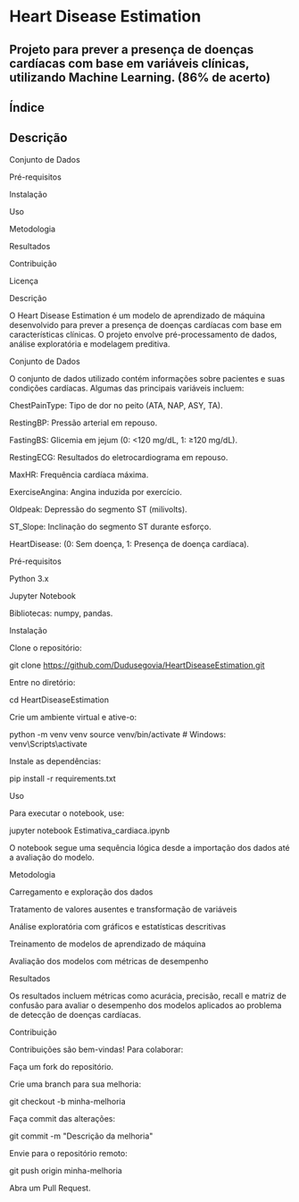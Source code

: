 # Heart Disease Estimation

## Projeto para prever a presença de doenças cardíacas com base em variáveis clínicas, utilizando Machine Learning. (86% de acerto)

## Índice

## Descrição

Conjunto de Dados

Pré-requisitos

Instalação

Uso

Metodologia

Resultados

Contribuição

Licença

Descrição

O Heart Disease Estimation é um modelo de aprendizado de máquina desenvolvido para prever a presença de doenças cardíacas com base em características clínicas. O projeto envolve pré-processamento de dados, análise exploratória e modelagem preditiva.

Conjunto de Dados

O conjunto de dados utilizado contém informações sobre pacientes e suas condições cardíacas. Algumas das principais variáveis incluem:

ChestPainType: Tipo de dor no peito (ATA, NAP, ASY, TA).

RestingBP: Pressão arterial em repouso.

FastingBS: Glicemia em jejum (0: <120 mg/dL, 1: ≥120 mg/dL).

RestingECG: Resultados do eletrocardiograma em repouso.

MaxHR: Frequência cardíaca máxima.

ExerciseAngina: Angina induzida por exercício.

Oldpeak: Depressão do segmento ST (milivolts).

ST_Slope: Inclinação do segmento ST durante esforço.

HeartDisease: (0: Sem doença, 1: Presença de doença cardíaca).

Pré-requisitos

Python 3.x

Jupyter Notebook

Bibliotecas: numpy, pandas.

Instalação

Clone o repositório:

git clone https://github.com/Dudusegovia/HeartDiseaseEstimation.git

Entre no diretório:

cd HeartDiseaseEstimation

Crie um ambiente virtual e ative-o:

python -m venv venv
source venv/bin/activate  # Windows: venv\Scripts\activate

Instale as dependências:

pip install -r requirements.txt

Uso

Para executar o notebook, use:

jupyter notebook Estimativa_cardiaca.ipynb

O notebook segue uma sequência lógica desde a importação dos dados até a avaliação do modelo.

Metodologia

Carregamento e exploração dos dados

Tratamento de valores ausentes e transformação de variáveis

Análise exploratória com gráficos e estatísticas descritivas

Treinamento de modelos de aprendizado de máquina

Avaliação dos modelos com métricas de desempenho

Resultados

Os resultados incluem métricas como acurácia, precisão, recall e matriz de confusão para avaliar o desempenho dos modelos aplicados ao problema de detecção de doenças cardíacas.

Contribuição

Contribuições são bem-vindas! Para colaborar:

Faça um fork do repositório.

Crie uma branch para sua melhoria:

git checkout -b minha-melhoria

Faça commit das alterações:

git commit -m "Descrição da melhoria"

Envie para o repositório remoto:

git push origin minha-melhoria

Abra um Pull Request.
